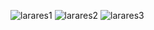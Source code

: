 
![larares1](https://user-images.githubusercontent.com/79634998/136165096-d13264e7-9c29-41e0-a0ec-a024ce1732e5.jpeg)
![larares2](https://user-images.githubusercontent.com/79634998/136165152-8e05fba2-6c8b-4dac-be8a-c03ad3cbe6f8.jpeg)
![larares3](https://user-images.githubusercontent.com/79634998/136165198-d7add9f5-ade9-40a8-b4d2-48418573a9cf.jpeg)
